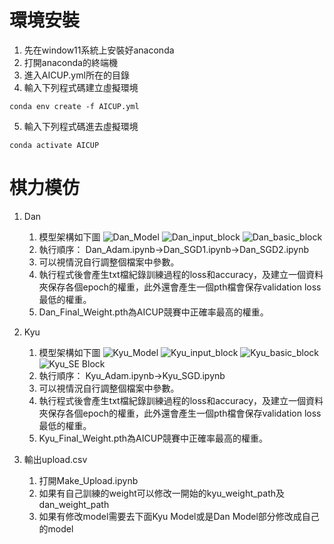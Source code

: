 # 環境安裝
1. 先在window11系統上安裝好anaconda
2. 打開anaconda的終端機
3. 進入AICUP.yml所在的目錄
4. 輸入下列程式碼建立虛擬環境
```shell=
conda env create -f AICUP.yml
```
5. 輸入下列程式碼進去虛擬環境
```shell=
conda activate AICUP
```

# 棋力模仿
1. Dan
    1. 模型架構如下圖
    ![Dan_Model](https://hackmd.io/_uploads/rkDMNpOra.png)
    ![Dan_input_block](https://hackmd.io/_uploads/Hy4QVa_Ba.png)
    ![Dan_basic_block](https://hackmd.io/_uploads/r1cXE6OSp.png)
    2. 執行順序： Dan_Adam.ipynb->Dan_SGD1.ipynb->Dan_SGD2.ipynb
    3. 可以視情況自行調整個檔案中參數。
    4. 執行程式後會產生txt檔紀錄訓練過程的loss和accuracy，及建立一個資料夾保存各個epoch的權重，此外還會產生一個pth檔會保存validation loss最低的權重。
    5. Dan_Final_Weight.pth為AICUP競賽中正確率最高的權重。



2. Kyu
    1. 模型架構如下圖
    ![Kyu_Model](https://hackmd.io/_uploads/ByE1w6dBT.png)
    ![Kyu_input_block](https://hackmd.io/_uploads/B1egw6dHp.png)
    ![Kyu_basic_block](https://hackmd.io/_uploads/B15gD6dSa.png)
    ![Kyu_SE Block](https://hackmd.io/_uploads/Bkx-Pp_ra.png)
    2. 執行順序： Kyu_Adam.ipynb->Kyu_SGD.ipynb
    3. 可以視情況自行調整個檔案中參數。
    4. 執行程式後會產生txt檔紀錄訓練過程的loss和accuracy，及建立一個資料夾保存各個epoch的權重，此外還會產生一個pth檔會保存validation loss最低的權重。
    5. Kyu_Final_Weight.pth為AICUP競賽中正確率最高的權重。
    
3. 輸出upload.csv
    1. 打開Make_Upload.ipynb
    2. 如果有自己訓練的weight可以修改一開始的kyu_weight_path及dan_weight_path
    3. 如果有修改model需要去下面Kyu Model或是Dan Model部分修改成自己的model
